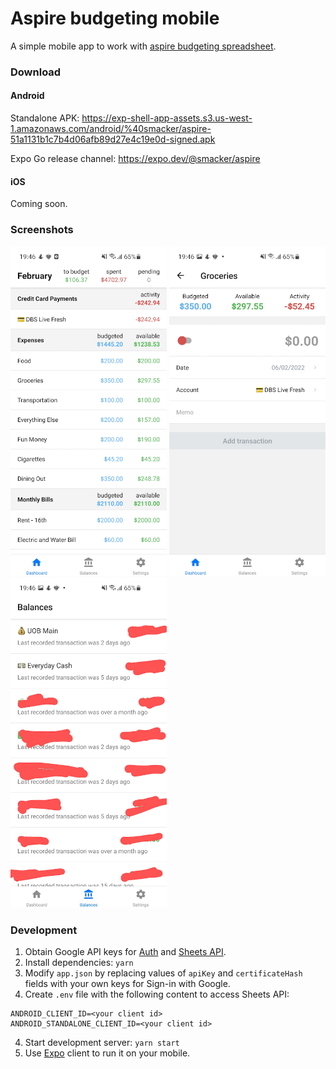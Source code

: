 # Aspire budgeting mobile

A simple mobile app to work with [aspire budgeting spreadsheet](https://aspirebudget.com/).

### Download

#### Android

Standalone APK: https://exp-shell-app-assets.s3.us-west-1.amazonaws.com/android/%40smacker/aspire-51a1131b1c7b4d06afb89d27e4c19e0d-signed.apk

Expo Go release channel: https://expo.dev/@smacker/aspire

#### iOS

Coming soon.

### Screenshots

<img src="https://raw.githubusercontent.com/smacker/aspire-budget/master/.github/images/Dashboard.png" alt="Dashboard" width="250" /> <img src="https://raw.githubusercontent.com/smacker/aspire-budget/master/.github/images/Add-transaction.png" alt="Add transaction" width="250" /> <img src="https://raw.githubusercontent.com/smacker/aspire-budget/master/.github/images/Balances.png" alt="Balances" width="250" />

### Development

1. Obtain Google API keys for [Auth](https://docs.expo.dev/guides/authentication/#google) and [Sheets API](https://developers.google.com/sheets/api/guides/authorizing).
2. Install dependencies: `yarn`
3. Modify `app.json` by replacing values of `apiKey` and `certificateHash` fields with your own keys for Sign-in with Google.
4. Create `.env` file with the following content to access Sheets API:
```
ANDROID_CLIENT_ID=<your client id>
ANDROID_STANDALONE_CLIENT_ID=<your client id>
```
4. Start development server: `yarn start`
5. Use [Expo](https://docs.expo.dev/) client to run it on your mobile.
